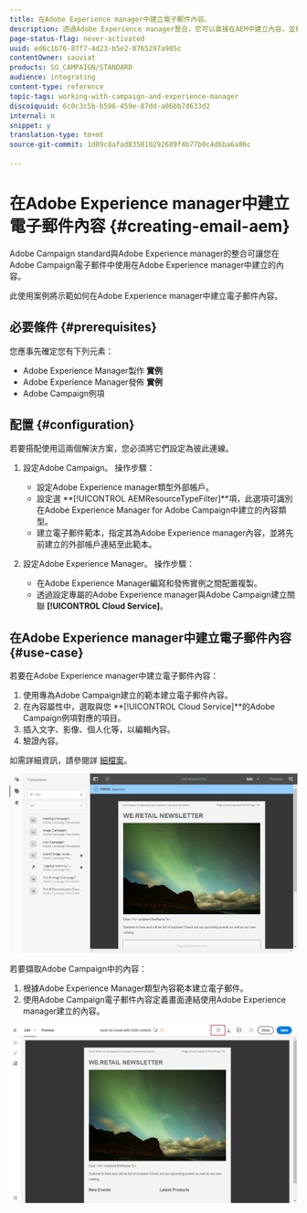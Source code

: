 ```yaml
---
title: 在Adobe Experience manager中建立電子郵件內容。
description: 透過Adobe Experience manager整合，您可以直接在AEM中建立內容，並稍後在Adobe Campaign中使用。
page-status-flag: never-activated
uuid: ed6c1b76-87f7-4d23-b5e2-0765297a905c
contentOwner: sauviat
products: SG_CAMPAIGN/STANDARD
audience: integrating
content-type: reference
topic-tags: working-with-campaign-and-experience-manager
discoiquuid: 6c0c3c5b-b596-459e-87dd-a06bb7d633d2
internal: n
snippet: y
translation-type: tm+mt
source-git-commit: 1d89c8afad835810292689f4b77b0c4d6ba6a86c

---
```



# 在Adobe Experience manager中建立電子郵件內容 {#creating-email-aem}

Adobe Campaign standard與Adobe Experience manager的整合可讓您在Adobe Campaign電子郵件中使用在Adobe Experience manager中建立的內容。

此使用案例將示範如何在Adobe Experience manager中建立電子郵件內容。

## 必要條件 {#prerequisites}

您應事先確定您有下列元素：

* Adobe Experience Manager製作 **實例**
* Adobe Experience Manager發佈 **實例**
* Adobe Campaign例項

## 配置 {#configuration}

若要搭配使用這兩個解決方案，您必須將它們設定為彼此連線。

1. 設定Adobe Campaign。 操作步驟：

   * 設定Adobe Experience manager類型外部帳戶。
   * 設定選 **[!UICONTROL AEMResourceTypeFilter]**項，此選項可識別在Adobe Experience Manager for Adobe Campaign中建立的內容類型。
   * 建立電子郵件範本，指定其為Adobe Experience manager內容，並將先前建立的外部帳戶連結至此範本。

1. 設定Adobe Experience Manager。 操作步驟：

   * 在Adobe Experience Manager編寫和發佈實例之間配置複製。
   * 透過設定專屬的Adobe Experience manager與Adobe Campaign建立關聯 **[!UICONTROL Cloud Service]**。

## 在Adobe Experience manager中建立電子郵件內容 {#use-case}

若要在Adobe Experience manager中建立電子郵件內容：

1. 使用專為Adobe Campaign建立的範本建立電子郵件內容。
1. 在內容屬性中，選取與您 **[!UICONTROL Cloud Service]**的Adobe Campaign例項對應的項目。
1. 插入文字、影像、個人化等，以編輯內容。
1. 驗證內容。

如需詳細資訊，請參閱詳 [細檔案](https://docs.adobe.com/docs/en/aem/6-2/author/personalization/adobe-campaign/campaign.html)。

![](assets/aem_content.png)

若要擷取Adobe Campaign中的內容：

1. 根據Adobe Experience Manager類型內容範本建立電子郵件。
1. 使用Adobe Campaign電子郵件內容定義畫面連結使用Adobe Experience manager建立的內容。

![](assets/aem_linked_content.png)

